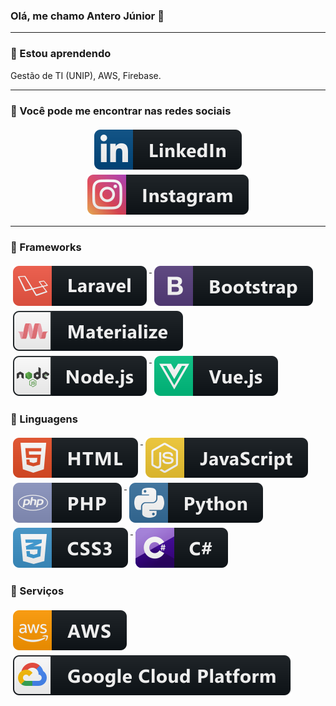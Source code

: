 ### Olá, me chamo Antero Júnior 👋


---
### 🌱 Estou aprendendo
Gestão de TI (UNIP), AWS, Firebase.


---
### 📢 Você pode me encontrar nas redes sociais
<p align="center">

  <a href="https://www.linkedin.com/in/anterojunior/">
    <img src="https://raw.githubusercontent.com/anterof5/anterof5/main/Resources/Social/linkedIn.svg" alt="LinkedIn" style="vertical-align:top; margin:4px">
  </a>

  <a href="https://www.instagram.com/anterof5/">
    <img src="https://raw.githubusercontent.com/anterof5/anterof5/main/Resources/Social/instagram.svg" alt="Instagram" style="vertical-align:top; margin:4px">
  </a>

</p>

<hr>

### 🚧 Frameworks

<p>
  <a href="">
    <img src="https://raw.githubusercontent.com/anterof5/anterof5/main/Resources/Frameworks/laravel.svg" alt="Laravel" style="vertical-align:top; margin:4px">
  </a>
  <a href="">
    <img src="https://raw.githubusercontent.com/anterof5/anterof5/main/Resources/Frameworks/bootstrap.svg" alt="Bootstrap" style="vertical-align:top; margin:4px">
  </a>
 <a href="">
    <img src="https://raw.githubusercontent.com/anterof5/anterof5/main/Resources/Frameworks/materialize.svg" alt="Materialize" style="vertical-align:top; margin:4px">
  </a>
 <a href="">
    <img src="https://raw.githubusercontent.com/anterof5/anterof5/main/Resources/Frameworks/nodejs.svg" alt="NodeJS" style="vertical-align:top; margin:4px">
  </a>
 <a href="">
    <img src="https://raw.githubusercontent.com/anterof5/anterof5/main/Resources/Frameworks/vue.svg" alt="VueJS" style="vertical-align:top; margin:4px">
  </a>
</p>

### 🚧 Linguagens

<p>
  <a href="">
    <img src="https://raw.githubusercontent.com/anterof5/anterof5/main/Resources/Languages/html.svg" alt="HTML" style="vertical-align:top; margin:4px">
  </a>
	<a href="">
		<img src="https://raw.githubusercontent.com/anterof5/anterof5/main/Resources/Languages/js.svg" alt="JS" style="vertical-align:top; margin:4px">
	</a>
  <a href="">
    <img src="https://raw.githubusercontent.com/anterof5/anterof5/main/Resources/Languages/php.svg" alt="PHP" style="vertical-align:top; margin:4px">
  </a>
 <a href="">
    <img src="https://raw.githubusercontent.com/anterof5/anterof5/main/Resources/Languages/python.svg" alt="Python" style="vertical-align:top; margin:4px">
  </a>
 <a href="">
    <img src="https://raw.githubusercontent.com/anterof5/anterof5/main/Resources/Languages/css3.svg" alt="CSS3" style="vertical-align:top; margin:4px">
  </a>
 <a href="">
    <img src="https://raw.githubusercontent.com/anterof5/anterof5/main/Resources/Languages/csharp.svg" alt="CSharp" style="vertical-align:top; margin:4px">
  </a>
</p>

### 🚧 Serviços

<p>
  <a href="">
    <img src="https://raw.githubusercontent.com/anterof5/anterof5/main/Resources/Services/aws.svg" alt="AWS" style="vertical-align:top; margin:4px">
  </a>
	<a href="">
		<img src="https://raw.githubusercontent.com/anterof5/anterof5/main/Resources/Services/google_cloud_platform.svg" alt="Google Cloud" style="vertical-align:top; margin:4px">
	</a>

<!--
**anterof5/anterof5** is a ✨ _special_ ✨ repository because its `README.md` (this file) appears on your GitHub profile.

Here are some ideas to get you started:

- 🔭 I’m currently working on ...
- 🌱 I’m currently learning ...
- 👯 I’m looking to collaborate on ...
- 🤔 I’m looking for help with ...
- 💬 Ask me about ...
- 📫 How to reach me: ...
- 😄 Pronouns: ...
- ⚡ Fun fact: ...
-->
